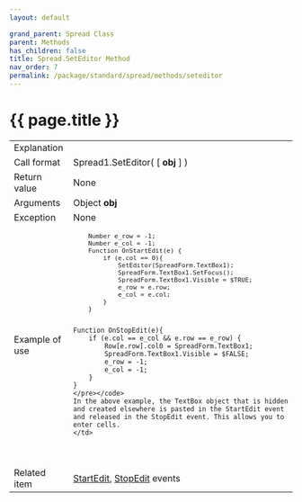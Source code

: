 ```yaml
---
layout: default

grand_parent: Spread Class
parent: Methods
has_children: false
title: Spread.SetEditor Method
nav_order: 7
permalink: /package/standard/spread/methods/seteditor
---
```

# {{ page.title }}

<table>
  <tr>
    <td>Explanation</td>
    <td colspan="2"></td>
  </tr>
  <tr>
    <td>Call format</td>
    <td colspan="2">Spread1.SetEditor( [ <b>obj</b> ] )</td>
  </tr>
  <tr>
    <td>Return value</td>
    <td colspan="2">None</td>
  </tr>  
  <tr>
    <td>Arguments</td>
    <td>Object <b>obj</b></td>
    <td></td>
  </tr>
  <tr>
    <td>Exception</td>
    <td colspan="2">None</td>
  </tr>
  <tr>
    <td>Example of use</td>
    <td colspan="2">
    <code><pre>
    Number e_row = -1;
    Number e_col = -1;
    Function OnStartEdit(e) {
        if (e.col == 0){
            SetEditor(SpreadForm.TextBox1);
            SpreadForm.TextBox1.SetFocus();
            SpreadForm.TextBox1.Visible = $TRUE;
            e_row = e.row;
            e_col = e.col;
        }
    }
    
    Function OnStopEdit(e){
        if (e.col == e_col && e.row == e_row) {
            Row[e.row].col0 = SpreadForm.TextBox1;
            SpreadForm.TextBox1.Visible = $FALSE;
            e_row = -1;
            e_col = -1;
        }
    }
    </pre></code>
    In the above example, the TextBox object that is hidden and created elsewhere is pasted in the StartEdit event and released in the StopEdit event. This allows you to enter cells.
    </td>
  </tr>
  <tr>
    <td>Related item</td>
    <td colspan="2"><a href="/package/standard/spread/events/startedit">StartEdit</a>, <a href="/package/standard/spread/events/stopedit">StopEdit</a> events</td>
  </tr>
</table>



